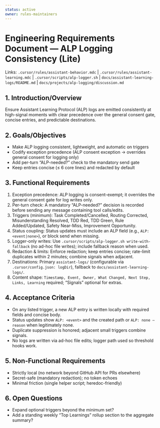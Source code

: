 ```yaml
---
status: active
owner: rules-maintainers
---
```


# Engineering Requirements Document — ALP Logging Consistency (Lite)

Links: `.cursor/rules/assistant-behavior.mdc` | `.cursor/rules/assistant-learning.mdc` | `.cursor/scripts/alp-logger.sh` | `docs/assistant-learning-logs/README.md` | `docs/projects/alp-logging/discussion.md`

## 1. Introduction/Overview

Ensure Assistant Learning Protocol (ALP) logs are emitted consistently at high-signal moments with clear precedence over the general consent gate, concise entries, and predictable destinations.

## 2. Goals/Objectives

- Make ALP logging consistent, lightweight, and automatic on triggers
- Codify exception precedence (ALP consent exception → overrides general consent for logging only)
- Add per-turn “ALP-needed?” check to the mandatory send gate
- Keep entries concise (≤ 6 core lines) and redacted by default

## 3. Functional Requirements

1. Exception precedence: ALP logging is consent-exempt; it overrides the general consent gate for log writes only.
2. Per-turn check: A mandatory “ALP-needed?” decision is recorded before sending any message containing tool calls/edits.
3. Triggers (minimum): Task Completed/Cancelled, Routing Corrected, Misunderstanding Resolved, TDD Red, TDD Green, Rule Added/Updated, Safety Near-Miss, Improvement Opportunity.
4. Status coupling: Status updates must include an ALP field (e.g., `ALP: <event|none>`), or block send when missing.
5. Logger-only writes: Use `.cursor/scripts/alp-logger.sh write-with-fallback` (no ad-hoc file writes); include fallback reason when used.
6. Redaction & limits: Enforce redaction; keep entries concise; rate-limit duplicates within 2 minutes; combine signals when adjacent.
7. Destinations: Primary `assistant-logs/` (configurable via `.cursor/config.json: logDir`), fallback to `docs/assistant-learning-logs/`.
8. Content shape: `Timestamp, Event, Owner, What Changed, Next Step, Links, Learning` required; “Signals” optional for extras.

## 4. Acceptance Criteria

- On any listed trigger, a new ALP entry is written locally with required fields and concise body.
- Status updates show `ALP: <event>` and the created path or `ALP: none — reason` when legitimately none.
- Duplicate suppression is honored; adjacent small triggers combine signals.
- No logs are written via ad-hoc file edits; logger path used so threshold hooks work.

## 5. Non-Functional Requirements

- Strictly local (no network beyond GitHub API for PRs elsewhere)
- Secret-safe (mandatory redaction); no token echoes
- Minimal friction (single helper script; heredoc-friendly)

## 6. Open Questions

- Expand optional triggers beyond the minimum set?
- Add a standing weekly “Top Learnings” rollup section to the aggregate summary?
